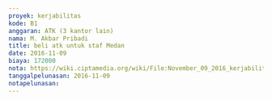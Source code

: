 ```yaml
---
proyek: kerjabilitas
kode: B1
anggaran: ATK (3 kantor lain)
nama: M. Akbar Pribadi
title: beli atk untuk staf Medan
date: 2016-11-09
biaya: 172000
nota: https://wiki.ciptamedia.org/wiki/File:November_09_2016_kerjabilitas_B1_ATK_akbar.jpg
tanggalpelunasan: 2016-11-09
notapelunasan:
---
```

